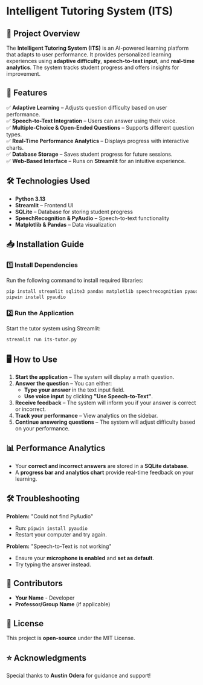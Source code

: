 # Intelligent Tutoring System (ITS)

## 📌 Project Overview
The **Intelligent Tutoring System (ITS)** is an AI-powered learning platform that adapts to user performance. It provides personalized learning experiences using **adaptive difficulty**, **speech-to-text input**, and **real-time analytics**. The system tracks student progress and offers insights for improvement.

## 🚀 Features
✅ **Adaptive Learning** – Adjusts question difficulty based on user performance.  
✅ **Speech-to-Text Integration** – Users can answer using their voice.  
✅ **Multiple-Choice & Open-Ended Questions** – Supports different question types.  
✅ **Real-Time Performance Analytics** – Displays progress with interactive charts.  
✅ **Database Storage** – Saves student progress for future sessions.  
✅ **Web-Based Interface** – Runs on **Streamlit** for an intuitive experience.  

## 🛠️ Technologies Used
- **Python 3.13**
- **Streamlit** – Frontend UI
- **SQLite** – Database for storing student progress
- **SpeechRecognition & PyAudio** – Speech-to-text functionality
- **Matplotlib & Pandas** – Data visualization

## 📥 Installation Guide
### 1️⃣ Install Dependencies
Run the following command to install required libraries:
```bash
pip install streamlit sqlite3 pandas matplotlib speechrecognition pyaudio pipwin
pipwin install pyaudio
```

### 2️⃣ Run the Application
Start the tutor system using Streamlit:
```bash
streamlit run its-tutor.py
```

## 🖥️ How to Use
1. **Start the application** – The system will display a math question.
2. **Answer the question** – You can either:
   - **Type your answer** in the text input field.
   - **Use voice input** by clicking **"Use Speech-to-Text"**.
3. **Receive feedback** – The system will inform you if your answer is correct or incorrect.
4. **Track your performance** – View analytics on the sidebar.
5. **Continue answering questions** – The system will adjust difficulty based on your performance.

## 📊 Performance Analytics
- Your **correct and incorrect answers** are stored in a **SQLite database**.
- A **progress bar and analytics chart** provide real-time feedback on your learning.

## 🛠️ Troubleshooting
**Problem:** "Could not find PyAudio"
- Run: `pipwin install pyaudio`
- Restart your computer and try again.

**Problem:** "Speech-to-Text is not working"
- Ensure your **microphone is enabled** and **set as default**.
- Try typing the answer instead.

## 👥 Contributors
- **Your Name** - Developer
- **Professor/Group Name** (if applicable)

## 📜 License
This project is **open-source** under the MIT License.

## ⭐ Acknowledgments
Special thanks to **Austin Odera** for guidance and support!

